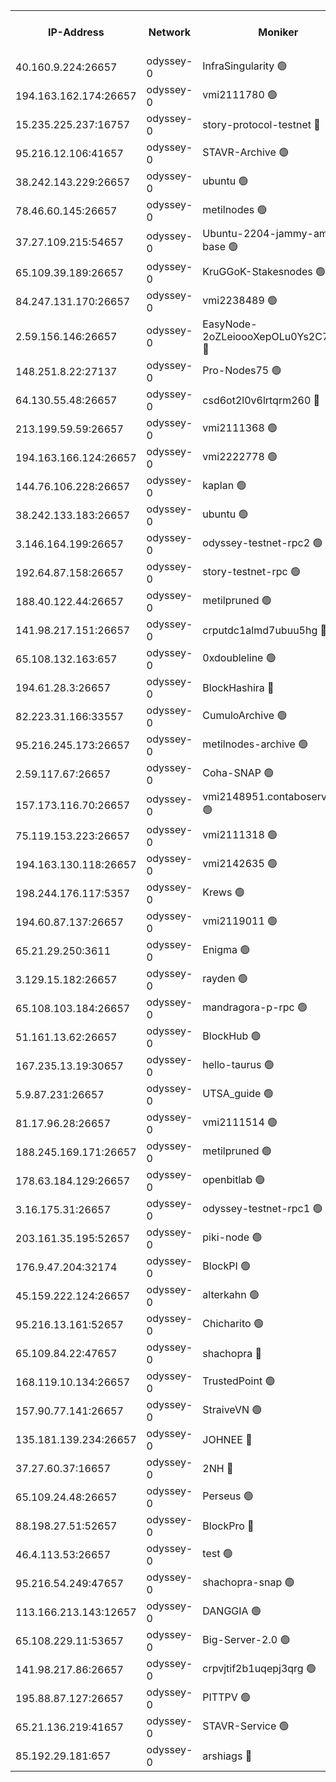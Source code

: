 


<table><tr><th>IP-Address</th><th>Network</th><th>Moniker</th><th>Latest Block Height</th><th>Earliest Block Height</th><th>Catching Up</th><th>Tx Index</th><th>Voting Power</th><th>Version</th><th>Scan Time</th></tr><tr><td>40.160.9.224:26657</td><td>odyssey-0</td><td>InfraSingularity 🟢</td><td>1076433</td><td>1</td><td>False</td><td>off</td><td>0</td><td>0.38.9</td><td>2024-12-06T09:57:09.329917455UTC</td></tr><tr><td>194.163.162.174:26657</td><td>odyssey-0</td><td>vmi2111780 🟢</td><td>828897</td><td>1</td><td>False</td><td>off</td><td>0</td><td>0.38.9</td><td>2024-12-06T09:57:11.774038634UTC</td></tr><tr><td>15.235.225.237:16757</td><td>odyssey-0</td><td>story-protocol-testnet 🔴</td><td>1076436</td><td>1</td><td>False</td><td>off</td><td>141024000</td><td>0.38.9</td><td>2024-12-06T09:57:20.167923973UTC</td></tr><tr><td>95.216.12.106:41657</td><td>odyssey-0</td><td>STAVR-Archive 🟢</td><td>1076437</td><td>1</td><td>False</td><td>on</td><td>0</td><td>0.38.9</td><td>2024-12-06T09:57:25.073110132UTC</td></tr><tr><td>38.242.143.229:26657</td><td>odyssey-0</td><td>ubuntu 🟢</td><td>871676</td><td>1</td><td>False</td><td>off</td><td>0</td><td>0.38.9</td><td>2024-12-06T09:57:57.057129120UTC</td></tr><tr><td>78.46.60.145:26657</td><td>odyssey-0</td><td>metilnodes 🟢</td><td>1076446</td><td>1</td><td>False</td><td>off</td><td>0</td><td>0.38.9</td><td>2024-12-06T09:57:57.391870540UTC</td></tr><tr><td>37.27.109.215:54657</td><td>odyssey-0</td><td>Ubuntu-2204-jammy-amd64-base 🟢</td><td>1076447</td><td>1</td><td>False</td><td>on</td><td>0</td><td>0.38.9</td><td>2024-12-06T09:58:02.018746222UTC</td></tr><tr><td>65.109.39.189:26657</td><td>odyssey-0</td><td>KruGGoK-Stakesnodes 🟢</td><td>1076448</td><td>1</td><td>False</td><td>on</td><td>0</td><td>0.38.9</td><td>2024-12-06T09:58:03.251739314UTC</td></tr><tr><td>84.247.131.170:26657</td><td>odyssey-0</td><td>vmi2238489 🟢</td><td>1008004</td><td>1</td><td>False</td><td>off</td><td>0</td><td>0.38.9</td><td>2024-12-06T09:58:04.025771315UTC</td></tr><tr><td>2.59.156.146:26657</td><td>odyssey-0</td><td>EasyNode-2oZLeioooXepOLu0Ys2C7st0ry 🔴</td><td>1076448</td><td>1</td><td>False</td><td>off</td><td>141024000</td><td>0.38.9</td><td>2024-12-06T09:58:04.918362399UTC</td></tr><tr><td>148.251.8.22:27137</td><td>odyssey-0</td><td>Pro-Nodes75 🟢</td><td>1076448</td><td>1</td><td>False</td><td>on</td><td>0</td><td>0.38.9</td><td>2024-12-06T09:58:05.250271178UTC</td></tr><tr><td>64.130.55.48:26657</td><td>odyssey-0</td><td>csd6ot2l0v6lrtqrm260 🔴</td><td>1076448</td><td>1</td><td>False</td><td>off</td><td>507024000</td><td>0.38.9</td><td>2024-12-06T09:58:06.076214497UTC</td></tr><tr><td>213.199.59.59:26657</td><td>odyssey-0</td><td>vmi2111368 🟢</td><td>833654</td><td>1</td><td>False</td><td>off</td><td>0</td><td>0.38.9</td><td>2024-12-06T09:58:11.061156336UTC</td></tr><tr><td>194.163.166.124:26657</td><td>odyssey-0</td><td>vmi2222778 🟢</td><td>955147</td><td>1</td><td>False</td><td>off</td><td>0</td><td>0.38.9</td><td>2024-12-06T09:58:11.452062775UTC</td></tr><tr><td>144.76.106.228:26657</td><td>odyssey-0</td><td>kaplan 🟢</td><td>1076450</td><td>1</td><td>False</td><td>off</td><td>0</td><td>0.38.9</td><td>2024-12-06T09:58:14.819660794UTC</td></tr><tr><td>38.242.133.183:26657</td><td>odyssey-0</td><td>ubuntu 🟢</td><td>872131</td><td>1</td><td>False</td><td>off</td><td>0</td><td>0.38.9</td><td>2024-12-06T09:58:15.836148746UTC</td></tr><tr><td>3.146.164.199:26657</td><td>odyssey-0</td><td>odyssey-testnet-rpc2 🟢</td><td>1076451</td><td>1</td><td>False</td><td>off</td><td>0</td><td>0.38.9</td><td>2024-12-06T09:58:16.649930201UTC</td></tr><tr><td>192.64.87.158:26657</td><td>odyssey-0</td><td>story-testnet-rpc 🟢</td><td>1073816</td><td>1</td><td>False</td><td>off</td><td>0</td><td>0.38.9</td><td>2024-12-06T09:58:21.601428373UTC</td></tr><tr><td>188.40.122.44:26657</td><td>odyssey-0</td><td>metilpruned 🟢</td><td>1076452</td><td>1</td><td>False</td><td>off</td><td>0</td><td>0.38.9</td><td>2024-12-06T09:58:22.822352690UTC</td></tr><tr><td>141.98.217.151:26657</td><td>odyssey-0</td><td>crputdc1almd7ubuu5hg 🔴</td><td>1076453</td><td>1</td><td>False</td><td>off</td><td>507025000</td><td>0.38.9</td><td>2024-12-06T09:58:30.538983528UTC</td></tr><tr><td>65.108.132.163:657</td><td>odyssey-0</td><td>0xdoubleline 🟢</td><td>1076454</td><td>1</td><td>False</td><td>off</td><td>0</td><td>0.38.9</td><td>2024-12-06T09:58:33.871742939UTC</td></tr><tr><td>194.61.28.3:26657</td><td>odyssey-0</td><td>BlockHashira 🔴</td><td>1076455</td><td>1</td><td>False</td><td>off</td><td>141090000</td><td>0.38.9</td><td>2024-12-06T09:58:34.663010647UTC</td></tr><tr><td>82.223.31.166:33557</td><td>odyssey-0</td><td>CumuloArchive 🟢</td><td>1076457</td><td>1</td><td>False</td><td>on</td><td>0</td><td>0.38.9</td><td>2024-12-06T09:58:43.042687641UTC</td></tr><tr><td>95.216.245.173:26657</td><td>odyssey-0</td><td>metilnodes-archive 🟢</td><td>1076457</td><td>1</td><td>False</td><td>on</td><td>0</td><td>0.38.9</td><td>2024-12-06T09:58:43.837423887UTC</td></tr><tr><td>2.59.117.67:26657</td><td>odyssey-0</td><td>Coha-SNAP 🟢</td><td>1075200</td><td>1</td><td>False</td><td>off</td><td>0</td><td>0.38.9</td><td>2024-12-06T09:58:49.278064744UTC</td></tr><tr><td>157.173.116.70:26657</td><td>odyssey-0</td><td>vmi2148951.contaboserver.net 🟢</td><td>1076461</td><td>1</td><td>False</td><td>off</td><td>0</td><td>0.38.9</td><td>2024-12-06T09:58:58.241938341UTC</td></tr><tr><td>75.119.153.223:26657</td><td>odyssey-0</td><td>vmi2111318 🟢</td><td>871755</td><td>1</td><td>False</td><td>off</td><td>0</td><td>0.38.9</td><td>2024-12-06T09:58:59.085175004UTC</td></tr><tr><td>194.163.130.118:26657</td><td>odyssey-0</td><td>vmi2142635 🟢</td><td>871619</td><td>1</td><td>False</td><td>off</td><td>0</td><td>0.38.9</td><td>2024-12-06T09:58:59.479681904UTC</td></tr><tr><td>198.244.176.117:5357</td><td>odyssey-0</td><td>Krews 🟢</td><td>1076462</td><td>1</td><td>False</td><td>off</td><td>0</td><td>0.38.9</td><td>2024-12-06T09:59:02.407130143UTC</td></tr><tr><td>194.60.87.137:26657</td><td>odyssey-0</td><td>vmi2119011 🟢</td><td>816170</td><td>1</td><td>False</td><td>off</td><td>0</td><td>0.38.9</td><td>2024-12-06T09:59:03.252391295UTC</td></tr><tr><td>65.21.29.250:3611</td><td>odyssey-0</td><td>Enigma 🟢</td><td>1076464</td><td>1</td><td>False</td><td>on</td><td>0</td><td>0.38.9</td><td>2024-12-06T09:59:12.110924923UTC</td></tr><tr><td>3.129.15.182:26657</td><td>odyssey-0</td><td>rayden 🟢</td><td>1076465</td><td>1</td><td>False</td><td>on</td><td>0</td><td>0.38.9</td><td>2024-12-06T09:59:15.388542186UTC</td></tr><tr><td>65.108.103.184:26657</td><td>odyssey-0</td><td>mandragora-p-rpc 🟢</td><td>1076468</td><td>1</td><td>False</td><td>on</td><td>0</td><td>0.38.9</td><td>2024-12-06T09:59:27.622912359UTC</td></tr><tr><td>51.161.13.62:26657</td><td>odyssey-0</td><td>BlockHub 🟢</td><td>1076469</td><td>1</td><td>False</td><td>off</td><td>0</td><td>0.38.9</td><td>2024-12-06T09:59:28.407914865UTC</td></tr><tr><td>167.235.13.19:30657</td><td>odyssey-0</td><td>hello-taurus 🟢</td><td>1076469</td><td>1</td><td>False</td><td>on</td><td>0</td><td>0.38.9</td><td>2024-12-06T09:59:29.633731313UTC</td></tr><tr><td>5.9.87.231:26657</td><td>odyssey-0</td><td>UTSA_guide 🟢</td><td>1076469</td><td>1</td><td>False</td><td>on</td><td>0</td><td>0.38.9</td><td>2024-12-06T09:59:31.629127153UTC</td></tr><tr><td>81.17.96.28:26657</td><td>odyssey-0</td><td>vmi2111514 🟢</td><td>892611</td><td>1</td><td>False</td><td>off</td><td>0</td><td>0.38.9</td><td>2024-12-06T09:59:42.435948853UTC</td></tr><tr><td>188.245.169.171:26657</td><td>odyssey-0</td><td>metilpruned 🟢</td><td>1076473</td><td>1</td><td>False</td><td>off</td><td>0</td><td>0.38.9</td><td>2024-12-06T09:59:45.689303233UTC</td></tr><tr><td>178.63.184.129:26657</td><td>odyssey-0</td><td>openbitlab 🟢</td><td>1076473</td><td>1</td><td>False</td><td>on</td><td>0</td><td>0.38.9</td><td>2024-12-06T09:59:46.112802014UTC</td></tr><tr><td>3.16.175.31:26657</td><td>odyssey-0</td><td>odyssey-testnet-rpc1 🟢</td><td>1076475</td><td>1</td><td>False</td><td>off</td><td>0</td><td>0.38.9</td><td>2024-12-06T09:59:50.154974516UTC</td></tr><tr><td>203.161.35.195:52657</td><td>odyssey-0</td><td>piki-node 🟢</td><td>1076445</td><td>109001</td><td>False</td><td>off</td><td>0</td><td>0.38.9</td><td>2024-12-06T09:57:53.790432234UTC</td></tr><tr><td>176.9.47.204:32174</td><td>odyssey-0</td><td>BlockPI 🟢</td><td>1076466</td><td>109001</td><td>False</td><td>off</td><td>0</td><td>0.38.9</td><td>2024-12-06T09:59:18.865431727UTC</td></tr><tr><td>45.159.222.124:26657</td><td>odyssey-0</td><td>alterkahn 🟢</td><td>1076470</td><td>113001</td><td>False</td><td>off</td><td>0</td><td>0.38.9</td><td>2024-12-06T09:59:33.905269594UTC</td></tr><tr><td>95.216.13.161:52657</td><td>odyssey-0</td><td>Chicharito 🟢</td><td>1076436</td><td>121001</td><td>False</td><td>off</td><td>0</td><td>0.38.9</td><td>2024-12-06T09:57:18.374712490UTC</td></tr><tr><td>65.109.84.22:47657</td><td>odyssey-0</td><td>shachopra 🔴</td><td>1076466</td><td>318001</td><td>False</td><td>off</td><td>141050000</td><td>0.38.9</td><td>2024-12-06T09:59:16.714769638UTC</td></tr><tr><td>168.119.10.134:26657</td><td>odyssey-0</td><td>TrustedPoint 🟢</td><td>1076473</td><td>339001</td><td>False</td><td>off</td><td>0</td><td>0.38.9</td><td>2024-12-06T09:59:46.864766533UTC</td></tr><tr><td>157.90.77.141:26657</td><td>odyssey-0</td><td>StraiveVN 🟢</td><td>1076452</td><td>342001</td><td>False</td><td>off</td><td>0</td><td>0.38.9</td><td>2024-12-06T09:58:21.991274625UTC</td></tr><tr><td>135.181.139.234:26657</td><td>odyssey-0</td><td>JOHNEE 🔴</td><td>1076468</td><td>351001</td><td>False</td><td>on</td><td>141025000</td><td>0.38.9</td><td>2024-12-06T09:59:25.994772507UTC</td></tr><tr><td>37.27.60.37:16657</td><td>odyssey-0</td><td>2NH 🔴</td><td>1076462</td><td>395001</td><td>False</td><td>off</td><td>141060000</td><td>0.38.9</td><td>2024-12-06T09:59:04.203267926UTC</td></tr><tr><td>65.109.24.48:26657</td><td>odyssey-0</td><td>Perseus 🟢</td><td>1076465</td><td>431001</td><td>False</td><td>off</td><td>0</td><td>0.38.9</td><td>2024-12-06T09:59:14.595738515UTC</td></tr><tr><td>88.198.27.51:52657</td><td>odyssey-0</td><td>BlockPro 🔴</td><td>1076438</td><td>507001</td><td>False</td><td>off</td><td>141024000</td><td>0.38.9</td><td>2024-12-06T09:57:31.899584438UTC</td></tr><tr><td>46.4.113.53:26657</td><td>odyssey-0</td><td>test 🟢</td><td>1076470</td><td>527001</td><td>False</td><td>off</td><td>0</td><td>0.38.9</td><td>2024-12-06T09:59:32.376348702UTC</td></tr><tr><td>95.216.54.249:47657</td><td>odyssey-0</td><td>shachopra-snap 🟢</td><td>1076466</td><td>531001</td><td>False</td><td>off</td><td>0</td><td>0.38.9</td><td>2024-12-06T09:59:18.188382540UTC</td></tr><tr><td>113.166.213.143:12657</td><td>odyssey-0</td><td>DANGGIA 🟢</td><td>1076434</td><td>611001</td><td>False</td><td>on</td><td>0</td><td>0.38.9</td><td>2024-12-06T09:57:10.516362726UTC</td></tr><tr><td>65.108.229.11:53657</td><td>odyssey-0</td><td>Big-Server-2.0 🟢</td><td>1076448</td><td>749001</td><td>False</td><td>off</td><td>0</td><td>0.38.9</td><td>2024-12-06T09:58:04.431416033UTC</td></tr><tr><td>141.98.217.86:26657</td><td>odyssey-0</td><td>crpvjtif2b1uqepj3qrg 🟢</td><td>858000</td><td>845001</td><td>False</td><td>on</td><td>0</td><td>0.38.9</td><td>2024-12-06T09:59:09.651174911UTC</td></tr><tr><td>195.88.87.127:26657</td><td>odyssey-0</td><td>PITTPV 🟢</td><td>1076447</td><td>862001</td><td>False</td><td>off</td><td>0</td><td>0.38.9</td><td>2024-12-06T09:58:01.615152842UTC</td></tr><tr><td>65.21.136.219:41657</td><td>odyssey-0</td><td>STAVR-Service 🟢</td><td>1076451</td><td>1049001</td><td>False</td><td>on</td><td>0</td><td>0.38.9</td><td>2024-12-06T09:58:15.403973880UTC</td></tr><tr><td>85.192.29.181:657</td><td>odyssey-0</td><td>arshiags 🔴</td><td>1076470</td><td>1063001</td><td>False</td><td>off</td><td>141099000</td><td>0.38.9</td><td>2024-12-06T09:59:34.255203462UTC</td></tr></table>